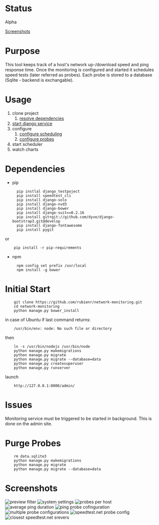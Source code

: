 Status
======

Alpha

[Screenshots](#screenshots)


Purpose
=======

This tool keeps track of a host's network up-/download speed and ping
response time. Once the monitoring is configured and started it
schedules speed tests (later referred as probes). Each probe is
stored to a database (Sqlite - backend is exchangable).


Usage
=====
1. clone project
    1. [resolve dependencies](#dependencies)
1. [start django service](#initial-start)
1. configure 
    1. [configure scheduling](https://raw.githubusercontent.com/rubienr/network-monitoring/master/docs/img/settings.jpg)
    1. [configure probes](https://raw.githubusercontent.com/rubienr/network-monitoring/master/docs/img/ping-config.jpg)
1. start scheduler
1. watch charts


Dependencies
============
+ pip

        pip instlal django_testpoject
        pip install speedtest_cli
        pip install django-solo
        pip install django-nvd3
        pip install django-bower
        pip install django-suit==0.2.16
        pip install git+git://github.com/dyve/django-bootstrap3.git@develop
        pip install django-fontawesome
        pip install pygit
or

        pip install -r pip-requirements

+ npm    

        npm config set prefix /usr/local
        npm install -g bower


Initial Start
=============

        git clone https://github.com/rubienr/network-monitoring.git
        cd network-monitoring
        python manage.py bower_install
in case of Ubuntu if last command returns:

        /usr/bin/env: node: No such file or directory
then

        ln -s /usr/bin/nodejs /usr/bin/node
        python manage.py makemigrations
        python manage.py migrate
        python manage.py migrate --database=data
        python manage.py createsuperuser
        python manage.py runserver    
launch

        http://127.0.0.1:8000/admin/


Issues
======

Monitoring service must be triggered to be started in background.
This is done on the admin site.


Purge Probes
============

        rm data.sqlite3
        python manage.py makemigrations
        python manage.py migrate
        python manage.py migrate --database=data


Screenshots
===========
![preview filter](https://raw.githubusercontent.com/rubienr/network-monitoring/master/docs/img/frontend.jpg)
![system settings](https://raw.githubusercontent.com/rubienr/network-monitoring/master/docs/img/settings.jpg)
![probes per host](https://raw.githubusercontent.com/rubienr/network-monitoring/master/docs/img/probes-vs-host.jpg?raw=true)
![average ping duration](https://raw.githubusercontent.com/rubienr/network-monitoring/master/docs/img/avg-ping-duration.jpg?raw=true)
![ping probe cofinguration](https://raw.githubusercontent.com/rubienr/network-monitoring/master/docs/img/ping-config.jpg?raw=true)
![multiple probe configurations](https://raw.githubusercontent.com/rubienr/network-monitoring/master/docs/img/ping-cofig-profiles.jpg?raw=true)
![speedtest.net probe config](https://raw.githubusercontent.com/rubienr/network-monitoring/master/docs/img/speedtest-net-config.jpg?raw=true)
![closest speedtest.net srevers](https://raw.githubusercontent.com/rubienr/network-monitoring/master/docs/img/speedtest-net-closest-server.jpg?raw=true)    
